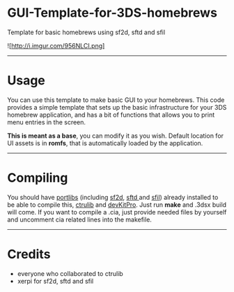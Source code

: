 # GUI-Template-for-3DS-homebrews
Template for basic homebrews using sf2d, sftd and sfil

![http://i.imgur.com/956NLCI.png]

---

# Usage

You can use this template to make basic GUI to your homebrews. This code provides a simple template that sets up the basic infrastructure for your 3DS homebrew application, and has a bit of functions that allows you to print menu entries in the screen.

**This is meant as a base**, you can modify it as you wish. Default location for UI assets is in **romfs**, that is automatically loaded by the application.

---

# Compiling

You should have [portlibs](https://github.com/xerpi/3ds_portlibs) (including [sf2d](https://github.com/xerpi/sf2dlib), [sftd ](https://github.com/xerpi/sftdlib) and [sfil](https://github.com/xerpi/sfillib)) already installed to be able to compile this, [ctrulib](https://github.com/smealum/ctrulib) and [devKitPro](https://devkitpro.org/). Just run **make** and .3dsx build will come. If you want to compile a .cia, just provide needed files by yourself and uncomment cia related lines into the makefile.

---

# Credits

* everyone who collaborated to ctrulib
* xerpi for sf2d, sftd and sfil